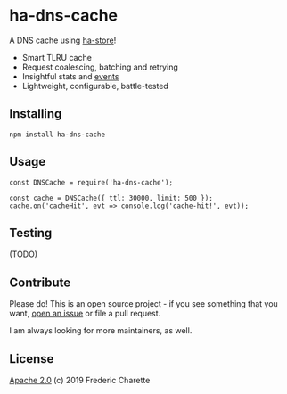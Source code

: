 # ha-dns-cache

A DNS cache using [ha-store](https://github.com/fed135/ha-store)!

- Smart TLRU cache
- Request coalescing, batching and retrying
- Insightful stats and [events](https://github.com/fed135/ha-store#Monitoring-and-events)
- Lightweight, configurable, battle-tested


## Installing

`npm install ha-dns-cache`


## Usage

```node
const DNSCache = require('ha-dns-cache');

const cache = DNSCache({ ttl: 30000, limit: 500 });
cache.on('cacheHit', evt => console.log('cache-hit!', evt));
```

## Testing

(TODO)


## Contribute

Please do! This is an open source project - if you see something that you want, [open an issue](https://github.com/fed135/ha-dns-cache/issues/new) or file a pull request.

I am always looking for more maintainers, as well.


## License 

[Apache 2.0](LICENSE) (c) 2019 Frederic Charette

